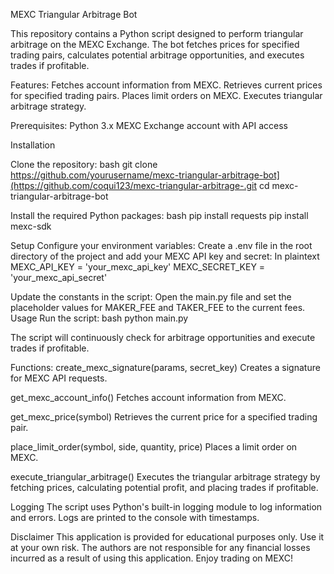 MEXC Triangular Arbitrage Bot

This repository contains a Python script designed to perform triangular arbitrage on the MEXC Exchange. The bot fetches prices for specified trading pairs, calculates potential arbitrage opportunities, and executes trades if profitable.

Features:
Fetches account information from MEXC.
Retrieves current prices for specified trading pairs.
Places limit orders on MEXC.
Executes triangular arbitrage strategy.

Prerequisites:
Python 3.x
MEXC Exchange account with API access


Installation

Clone the repository:
bash
git clone https://github.com/yourusername/mexc-triangular-arbitrage-bot](https://github.com/coqui123/mexc-triangular-arbitrage-.git
cd mexc-triangular-arbitrage-bot

Install the required Python packages:
bash
pip install requests
pip install mexc-sdk

Setup
Configure your environment variables:
Create a .env file in the root directory of the project and add your MEXC API key and secret:
In plaintext
MEXC_API_KEY = 'your_mexc_api_key'
MEXC_SECRET_KEY = 'your_mexc_api_secret'

Update the constants in the script:
Open the main.py file and set the placeholder values for MAKER_FEE and TAKER_FEE to the current fees.
Usage
Run the script:
bash
python main.py

The script will continuously check for arbitrage opportunities and execute trades if profitable.

Functions:
create_mexc_signature(params, secret_key)
Creates a signature for MEXC API requests.

get_mexc_account_info()
Fetches account information from MEXC.

get_mexc_price(symbol)
Retrieves the current price for a specified trading pair.

place_limit_order(symbol, side, quantity, price)
Places a limit order on MEXC.

execute_triangular_arbitrage()
Executes the triangular arbitrage strategy by fetching prices, calculating potential profit, and placing trades if profitable.

Logging
The script uses Python's built-in logging module to log information and errors. Logs are printed to the console with timestamps.

Disclaimer
This application is provided for educational purposes only. Use it at your own risk. The authors are not responsible for any financial losses incurred as a result of using this application. Enjoy trading on MEXC!
